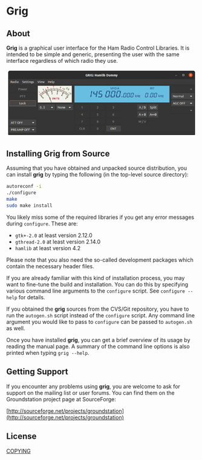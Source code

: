 # Grig

## About

**Grig** is a graphical user interface for the Ham Radio Control Libraries. It is
intended to be simple and generic, presenting the user with the same interface
regardless of which radio they use.

![Grig screenshot](doc/images/screenshot.png)

## Installing Grig from Source

Assuming that you have obtained and unpacked source distribution, you can
install **grig** by typing the following (in the top-level source directory):

```bash
autoreconf -i
./configure
make
sudo make install
```

You likely miss some of the required libraries if you get any error messages during
 `configure`. These are:

* `gtk+-2.0`      at least version 2.12.0
* `gthread-2.0`   at least version 2.14.0
* `hamlib`        at least version 4.2

Please note that you also need the so-called development packages which
contain the necessary header files.

If you are already familiar with this kind of installation process, you may
want to fine-tune the build and installation. You can do this by specifying various
command line arguments to the `configure` script. See `configure --help` for details.

If you obtained the **grig** sources from the CVS/Git repository, you have to run the
`autogen.sh` script instead of the `configure` script. Any command line argument
you would like to pass to `configure` can be passed to `autogen.sh` as well.

Once you have installed **grig**, you can get a brief overview of its usage by
reading the manual page. A summary of the command line options is also
printed when typing `grig --help`.

## Getting Support

If you encounter any problems using **grig**, you are welcome to ask for support on
the mailing list or user forums. You can find them on the Groundstation project
page at SourceForge:

[http://sourceforge.net/projects/groundstation](http://sourceforge.net/projects/groundstation)

## License

[COPYING](COPYING)
